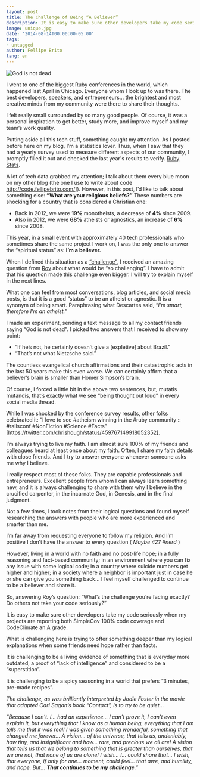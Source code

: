 ```yaml
---
layout: post
title: The Challenge of Being “A Believer”
description: It is easy to make sure other developers take my code seriously. The challenge is trying to offer something deeper than my logical explanations when some friends need hope rather than facts.
image: unique.jpg
date: '2014-08-14T00:00:00-05:00'
tags:
- untagged
author: Fellipe Brito
lang: en
---
```


![God is not dead](/assets/images/posts/1795609_10152316502144161_1986893913_n.jpg)

I went to one of the biggest Ruby conferences in the world, which happened last April in Chicago. Everyone whom I look up to was there. The best developers, speakers, and entrepreneurs… the brightest and most creative minds from my community were there to share their thoughts.

I felt really small surrounded by so many good people. Of course, it was a personal inspiration to get better, study more, and improve myself and my team’s work quality.

Putting aside all this tech stuff, something caught my attention. As I posted before here on my blog, I’m a statistics lover. Thus, when I saw that they had a yearly survey used to measure different aspects of our community, I promptly filled it out and checked the last year's results to verify. [Ruby Stats](http://www.ruby-survey.com/stats).

A lot of tech data grabbed my attention; I talk about them every blue moon on my other blog (the one I use to write about code <http://code.fellipebrito.com/>]). However, in this post, I’d like to talk about something else: **“What are your religious beliefs?”** These numbers are shocking for a country that is considered a Christian one:

  * Back in 2012, we were **19%** monotheists, a decrease of **4%** since 2009.
  * Also in 2012, we were **68%** atheists or agnostics, an increase of **6%** since 2008.

This year, in a small event with approximately 40 tech professionals who sometimes share the same project I work on, I was the only one to answer the “spiritual status” as: **I’m a believer.**

When I defined this situation as a [“challenge”](https://twitter.com/fellipeeduardo/status/459763556112535554), I received an amazing question from [Roy](https://twitter.com/roy) about what would be “so challenging”. I have to admit that his question made this challenge even bigger. I will try to explain myself in the next lines.

What one can feel from most conversations, blog articles, and social media posts, is that it is a good “status” to be an atheist or agnostic. It is a synonym of being smart. Paraphrasing what Descartes said, “_I’m smart, therefore I’m an atheist._”

I made an experiment, sending a text message to all my contact friends saying “God is not dead”. I picked two answers that I received to show my point:

  * “If he’s not, he certainly doesn’t give a [expletive] about Brazil.”
  * “That’s not what Nietzsche said.”

The countless evangelical church affirmations and their catastrophic acts in the last 50 years make this even worse. We can certainly affirm that a believer’s brain is smaller than Homer Simpson’s brain.

Of course, I forced a little bit in the above two sentences, but, mutatis mutandis, that’s exactly what we see “being thought out loud” in every social media thread.

While I was shocked by the conference survey results, other folks celebrated it: “I love to see #atheism winning in the #ruby community :: #railsconf #NonFiction #Science #Facts” [<https://twitter.com/chrishough/status/459767149918052352>].

I’m always trying to live my faith. I am almost sure 100% of my friends and colleagues heard at least once about my faith. Often, I share my faith details with close friends. And I try to answer everyone whenever someone asks me why I believe.

I really respect most of these folks. They are capable professionals and entrepreneurs. Excellent people from whom I can always learn something new, and it is always challenging to share with them why I believe in the crucified carpenter, in the incarnate God, in Genesis, and in the final judgment.

Not a few times, I took notes from their logical questions and found myself researching the answers with people who are more experienced and smarter than me.

I’m far away from requesting everyone to follow my religion. And I’m positive I don’t have the answer to every question ( _Maybe 42? #nerd_ )

However, living in a world with no faith and no post-life hope; in a fully reasoning and fact-based community; in an environment where you can fix any issue with some logical code; in a country where suicide numbers get higher and higher; in a society where a neighbor is important just in case he or she can give you something back… I feel myself challenged to continue to be a believer and share it.

So, answering Roy’s question: “What’s the challenge you’re facing exactly? Do others not take your code seriously?”

It is easy to make sure other developers take my code seriously when my projects are reporting both SimpleCov 100% code coverage and CodeClimate an A grade.

What is challenging here is trying to offer something deeper than my logical explanations when some friends need hope rather than facts.

It is challenging to be a living evidence of something that is everyday more outdated, a proof of “lack of intelligence” and considered to be a “superstition”.

It is challenging to be a spicy seasoning in a world that prefers “3 minutes, pre-made recipes”.

_The challenge, as was brilliantly interpreted by Jodie Foster in the movie that adapted Carl Sagan’s book “Contact”, is to try to be quiet…_

_“Because I can’t. I… had an experience… I can’t prove it, I can’t even explain it, but everything that I know as a human being, everything that I am tells me that it was real! I was given something wonderful, something that changed me forever… A vision… of the universe, that tells us, undeniably, how tiny, and insignificant and how… rare, and precious we all are! A vision that tells us that we belong to something that is greater than ourselves, that we are *not*, that none of us are alone! I wish… I… could share that… I wish, that everyone, if only for one… moment, could feel… that awe, and humility, and hope. But… **That continues to be my challenge**.”_
